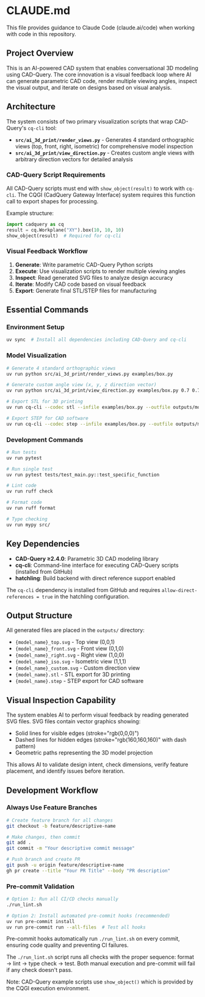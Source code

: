 # CLAUDE.md

This file provides guidance to Claude Code (claude.ai/code) when working with code in this repository.

## Project Overview

This is an AI-powered CAD system that enables conversational 3D modeling using CAD-Query. The core innovation is a visual feedback loop where AI can generate parametric CAD code, render multiple viewing angles, inspect the visual output, and iterate on designs based on visual analysis.

## Architecture

The system consists of two primary visualization scripts that wrap CAD-Query's `cq-cli` tool:

- **`src/ai_3d_print/render_views.py`** - Generates 4 standard orthographic views (top, front, right, isometric) for comprehensive model inspection
- **`src/ai_3d_print/view_direction.py`** - Creates custom angle views with arbitrary direction vectors for detailed analysis

### CAD-Query Script Requirements

All CAD-Query scripts must end with `show_object(result)` to work with `cq-cli`. The CQGI (CadQuery Gateway Interface) system requires this function call to export shapes for processing.

Example structure:
```python
import cadquery as cq
result = cq.Workplane("XY").box(10, 10, 10)
show_object(result)  # Required for cq-cli
```

### Visual Feedback Workflow

1. **Generate**: Write parametric CAD-Query Python scripts
2. **Execute**: Use visualization scripts to render multiple viewing angles
3. **Inspect**: Read generated SVG files to analyze design accuracy
4. **Iterate**: Modify CAD code based on visual feedback
5. **Export**: Generate final STL/STEP files for manufacturing

## Essential Commands

### Environment Setup
```bash
uv sync  # Install all dependencies including CAD-Query and cq-cli
```

### Model Visualization
```bash
# Generate 4 standard orthographic views
uv run python src/ai_3d_print/render_views.py examples/box.py

# Generate custom angle view (x, y, z direction vector)
uv run python src/ai_3d_print/view_direction.py examples/box.py 0.7 0.7 0.2

# Export STL for 3D printing
uv run cq-cli --codec stl --infile examples/box.py --outfile outputs/model.stl

# Export STEP for CAD software
uv run cq-cli --codec step --infile examples/box.py --outfile outputs/model.step
```

### Development Commands
```bash
# Run tests
uv run pytest

# Run single test
uv run pytest tests/test_main.py::test_specific_function

# Lint code
uv run ruff check

# Format code
uv run ruff format

# Type checking
uv run mypy src/
```

## Key Dependencies

- **CAD-Query ≥2.4.0**: Parametric 3D CAD modeling library
- **cq-cli**: Command-line interface for executing CAD-Query scripts (installed from GitHub)
- **hatchling**: Build backend with direct reference support enabled

The `cq-cli` dependency is installed from GitHub and requires `allow-direct-references = true` in the hatchling configuration.

## Output Structure

All generated files are placed in the `outputs/` directory:
- `{model_name}_top.svg` - Top view (0,0,1)
- `{model_name}_front.svg` - Front view (0,1,0)
- `{model_name}_right.svg` - Right view (1,0,0)
- `{model_name}_iso.svg` - Isometric view (1,1,1)
- `{model_name}_custom.svg` - Custom direction view
- `{model_name}.stl` - STL export for 3D printing
- `{model_name}.step` - STEP export for CAD software

## Visual Inspection Capability

The system enables AI to perform visual feedback by reading generated SVG files. SVG files contain vector graphics showing:
- Solid lines for visible edges (stroke="rgb(0,0,0)")
- Dashed lines for hidden edges (stroke="rgb(160,160,160)" with dash pattern)
- Geometric paths representing the 3D model projection

This allows AI to validate design intent, check dimensions, verify feature placement, and identify issues before iteration.

## Development Workflow

### Always Use Feature Branches
```bash
# Create feature branch for all changes
git checkout -b feature/descriptive-name

# Make changes, then commit
git add .
git commit -m "Your descriptive commit message"

# Push branch and create PR
git push -u origin feature/descriptive-name
gh pr create --title "Your PR Title" --body "PR description"
```

### Pre-commit Validation
```bash
# Option 1: Run all CI/CD checks manually
./run_lint.sh

# Option 2: Install automated pre-commit hooks (recommended)
uv run pre-commit install
uv run pre-commit run --all-files  # Test all hooks
```

Pre-commit hooks automatically run `./run_lint.sh` on every commit, ensuring code quality and preventing CI failures.

The `./run_lint.sh` script runs all checks with the proper sequence: format → lint → type check → test. Both manual execution and pre-commit will fail if any check doesn't pass.

Note: CAD-Query example scripts use `show_object()` which is provided by the CQGI execution environment.
